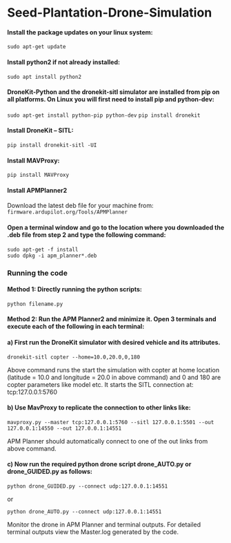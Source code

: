# Seed-Plantation-Drone-Simulation

#### Install the package updates on your linux system:
`sudo apt-get update`

#### Install python2 if not already installed:
`sudo apt install python2` 

#### DroneKit-Python and the dronekit-sitl simulator are installed from pip on all platforms. On Linux you will first need to install pip and python-dev: 
`sudo apt-get install python-pip python-dev`
`pip install dronekit`

#### Install DroneKit – SITL:
`pip install dronekit-sitl -UI`

#### Install MAVProxy:
`pip install MAVProxy` 

#### Install APMPlanner2 
Download the latest deb file for your machine from: 
`firmware.ardupilot.org/Tools/APMPlanner` 
 
#### Open a terminal window and go to the location where you downloaded the .deb file from step 2 and type the following command: 
`sudo apt-get -f install`  
`sudo dpkg -i apm_planner*.deb` 

### Running the code 

#### Method 1:  Directly running the python scripts:
`python filename.py`   

#### Method 2: Run the APM Planner2 and minimize it.  Open 3 terminals and execute each of the following in each terminal: 
 
#### a) First run the DroneKit simulator with desired vehicle and its attributes. 
`dronekit-sitl copter --home=10.0,20.0,0,180` 

Above command runs the start the simulation with copter at home location (latitude = 10.0 and longitude = 20.0 in above command) and 0 and 180 are copter parameters like model etc. It starts the SITL connection at: tcp:127.0.0.1:5760  
 
#### b) Use MavProxy to replicate the connection to other links like: 
`mavproxy.py --master tcp:127.0.0.1:5760 --sitl 127.0.0.1:5501 --out 127.0.0.1:14550 --out 127.0.0.1:14551`

APM Planner should automatically connect to one of the out links from above command. 
 
#### c) Now run the required python drone script drone_AUTO.py or drone_GUIDED.py as follows: 
 
`python drone_GUIDED.py --connect udp:127.0.0.1:14551` 
 
or 
 
`python drone_AUTO.py --connect udp:127.0.0.1:14551`

Monitor the drone in APM Planner and terminal outputs. For detailed terminal outputs view the Master.log generated by the code.
